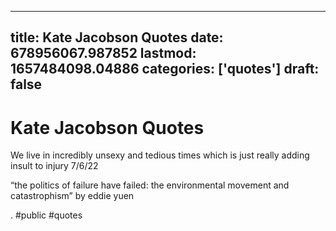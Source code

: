 
---
title: Kate Jacobson Quotes
date: 678956067.987852
lastmod: 1657484098.04886
categories: ['quotes']
draft: false
---


# Kate Jacobson Quotes
We live in incredibly unsexy and tedious times which is just really adding insult to injury
7/6/22

“the politics of failure have failed: the environmental movement and catastrophism” by eddie yuen

. #public #quotes

<!-- {BearID:9AE676A8-BBBF-44CE-92F6-3110A156BD0F-9625-000002B2CB56A9EA} -->
